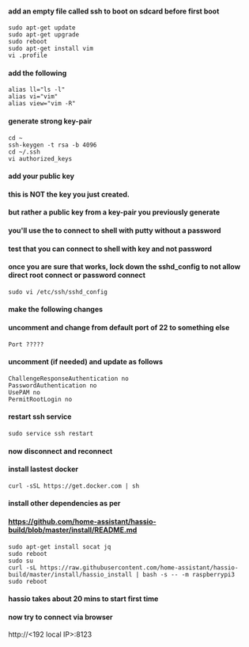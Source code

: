 #### add an empty file called ssh to boot on sdcard before first boot

```
sudo apt-get update
sudo apt-get upgrade
sudo reboot
sudo apt-get install vim
vi .profile
````

#### add the following
```
alias ll="ls -l"
alias vi="vim"
alias view="vim -R"
```

#### generate strong key-pair
```
cd ~
ssh-keygen -t rsa -b 4096
cd ~/.ssh
vi authorized_keys
```
#### add your public key
#### this is NOT the key you just created.
#### but rather a public key from a key-pair you previously generate
#### you'll use the to connect to shell with putty without a password
#### test that you can connect to shell with key and not password
#### once you are sure that works, lock down the sshd_config to not allow direct root connect or password connect

```
sudo vi /etc/ssh/sshd_config
```

#### make the following changes
#### uncomment and change from default port of 22 to something else
```
Port ?????
```
#### uncomment (if needed) and update as follows
```
ChallengeResponseAuthentication no
PasswordAuthentication no
UsePAM no
PermitRootLogin no
```

#### restart ssh service
```
sudo service ssh restart
```
#### now disconnect and reconnect

#### install lastest docker
```
curl -sSL https://get.docker.com | sh
```

#### install other dependencies as per
#### https://github.com/home-assistant/hassio-build/blob/master/install/README.md
```
sudo apt-get install socat jq
sudo reboot
sudo su
curl -sL https://raw.githubusercontent.com/home-assistant/hassio-build/master/install/hassio_install | bash -s -- -m raspberrypi3
sudo reboot
```
#### hassio takes about 20 mins to start first time

#### now try to connect via browser
http://<192 local IP>:8123
